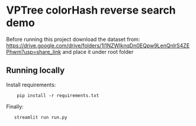 # VPTree colorHash reverse search demo
Before running this project download the dataset from: https://drive.google.com/drive/folders/1l1NZWIknqDn0EQpw9LenQnlrS4ZEPhwm?usp=share_link
and place it under root folder
## Running locally
Install requirements:
```
    pip install -r requirements.txt
```

Finally:
```
   streamlit run run.py
```



